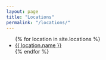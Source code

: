```yaml
---
layout: page
title: "Locations"
permalink: "/locations/"
---
```


<ul>
  {% for location in site.locations %}
    <li>
      <a href="{{ location.id }}">{{ location.name }}</a>
    </li>
  {% endfor %}
</ul>